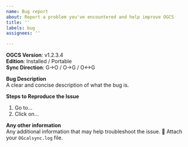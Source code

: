 ```yaml
---
name: Bug report
about: Report a problem you've encountered and help improve OGCS
title: ''
labels: bug
assignees: ''

---
```


<!-- FAILURE TO FOLLOW THESE STEPS MAY RESULT IN YOUR ISSUE SIMPLY BEING CLOSED!

1. Upgrade to the latest alpha release to check if the problem is already fixed.  
2. Reproduce the issue and then, to aid investigation, provide your OGcalsync.log file. A how-to is at https://github.com/phw198/OutlookGoogleCalendarSync/wiki/Reporting-problems#locating-your-ogcalsynclog-file
3. Use the below template to report your issue.  
-->

**OGCS Version**: v1.2.3.4  
**Edition**: Installed / Portable  
**Sync Direction**: G->O / O->G / O<->G

**Bug Description**  
A clear and concise description of what the bug is. 

**Steps to Reproduce the Issue**  
1. Go to...
1. Click on...

**Any other information**  
Any additional information that may help troubleshoot the issue.
:paperclip: Attach your `OGcalsync.log` file.
